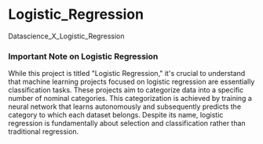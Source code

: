 # Logistic_Regression
Datascience_X_Logistic_Regression

### Important Note on Logistic Regression
While this project is titled "Logistic Regression," it's crucial to understand that machine learning projects focused on logistic regression are essentially classification tasks. These projects aim to categorize data into a specific number of nominal categories. This categorization is achieved by training a neural network that learns autonomously and subsequently predicts the category to which each dataset belongs. Despite its name, logistic regression is fundamentally about selection and classification rather than traditional regression.
